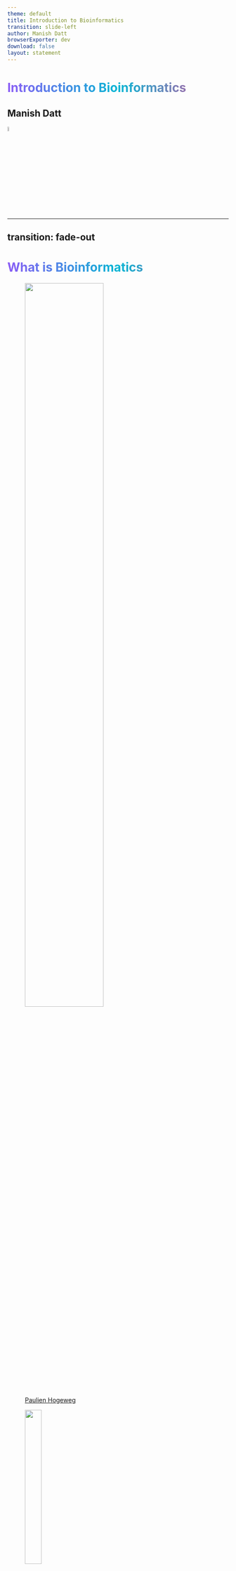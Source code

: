 ```yaml
---
theme: default
title: Introduction to Bioinformatics
transition: slide-left
author: Manish Datt
browserExporter: dev
download: false
layout: statement 
---
```


# Introduction to Bioinformatics
<style>
h1 {
    background: linear-gradient(to right, #8b5cf6, #06b6d4, #ec4899);
    -webkit-background-clip: text;
    background-clip: text;
    color: transparent;
	}
</style>

<div  class="pt-8">
<h2 class="text-gray-500">Manish Datt</h2>
</div>
<div class="place-items-center">
<img class="pt-20" src="./images/logo_final_transparent.png" width=5% />
</div>

---
transition: fade-out
---

# What is Bioinformatics

<div class="grid grid-cols-2 grid-rows-[auto,1fr] h-full">
  <div class="p-4">
  <figure>
<img src="./images/paulien.jpg" width=65% />
<figcaption><a href="https://ubc.uu.nl/introduction-50-years-bioinformatics/">Paulien Hogeweg</a></figcaption>
</figure>
</div>
  <div class="p-4">
  <figure>
<img src="./images/ben_hesper.jpg" width=30% />
<figcaption><a href="https://ubc.uu.nl/introduction-50-years-bioinformatics/">Ben Hesper</a></figcaption>
</figure>
</div>

</div>

<div v-click class="text-center">
<h2> The study of informatic processes in biotic systems. </h2>
</div>

<div>
<p v-click>
Life is information processing in its various forms, e.g., information accumulation during evolution, information transmission from DNA to intra- and intercellular processes, and the interpretation of such information at multiple levels. 
</p>
<p v-click>
<span v-mark.box.orange="4"> Information processing </span>could serve as a useful metaphor for understanding living systems. Therefore, in addition to <span v-mark.underline.orange="5">bio</span>physics and <span v-mark.underline.orange="5">bio</span>chemistry, it was useful to distinguish <span v-mark.highlight.orange="6">bioinformatics</span> as a research field.
</p>
</div>

---
transition: slide-left
---

# What is Bioinformatics

<br>

<br>

<p v-click class="text-3xl" style="line-height:1.5em;"> Put simply, bioinformatics is the science of <span v-mark.underline.orange="2">storing, retrieving</span> and <span v-mark.underline.blue="3">analyzing</span> <span v-mark.underline.green="4">large amounts</span> of <span v-mark.underline.purple="5" v-mark.circle.purple="6">biological information.</span></p>

<br>

<p v-after class="text-sm text-right"><a href="https://www.ebi.ac.uk/training/online/courses/bioinformatics-terrified/what-bioinformatics/">ebi.ac.uk</a></p>
<!-- <img src="https://media.springernature.com/w440/springer-static/cover-hires/journal/41586/409/6822" width=30% /> -->

---
transition: fade-out
hide: true
---

# Central Dogma

<div class="items-center text-center text-2xl">
<button class="border-2 border-blue-500 rounded-lg px-2" @click="showDiv('CD_DNA')">DNA</button> <carbon:arrow-right /> <button class="border-2 border-blue-500 rounded-lg px-2" @click="showDiv('CD_RNA')">RNA</button> <carbon:arrow-right /> <button class="border-2 border-blue-500 rounded-lg px-2" @click="showDiv('CD_PROTEIN')">Protein</button>
</div>

<div :class="{ hidden: activeDiv !== 'CD_DNA' }" class="CD_DNA">
<div v-click>
Genomics
</div>
<div v-click>
Genome annotation, Comparative genomics, Genome-wide association studies
</div>
</div>

<div :class="{ hidden: activeDiv !== 'CD_RNA' }" class="CD_RNA">
<div v-click>
Transcriptomics
</div>
<div v-click>
RNA-seq, DGE, ncRNA, RNA structure prediction, RNA design
</div>
</div>

<div :class="{ hidden: activeDiv !== 'CD_PROTEIN' }" class="CD_PROTEIN">
<div v-click>
Proteomics
</div>
<div v-click>
functional annotation, structure prediction, PPI, PTMs,
</div>
</div>

<div v-click>
sequencing, phylogenetics, metagenomics, epigenomics,
</div>

<script setup>
import { ref } from 'vue';

const activeDiv = ref(null);

function showDiv(divId) {
  activeDiv.value = divId;
}
</script>

---
transition: fade-out
---

# Central Dogma

<div class="items-center text-center text-2xl">
<button class="border-2 border-blue-600 rounded-lg px-2">DNA</button> <carbon:arrow-right /> <button class="border-2 border-cyan-600 rounded-lg px-2">RNA</button> <carbon:arrow-right /> <button class="border-2 border-green-600 rounded-lg px-2">Protein</button>
</div>

<div class="grid grid-cols-3 h-full">
<div class="CD_DNA">
<p v-click class="text-blue-600 text-3xl pt-4 text-center">
Genomics
</p>
<p v-click class="text-xl pt-2">
Genome annotation, Comparative genomics, Genome-wide association studies
</p>
</div>

<div class="CD_RNA">
<p v-click class="text-cyan-600 text-3xl pt-4 text-center">
Transcriptomics
</p>
<p v-click class="text-xl pt-2">
RNA-seq, DGE, ncRNA, RNA structure prediction, RNA design
</p>
</div>

<div class="CD_PROTEIN">
<p v-click class="text-green-600 text-3xl pt-4 text-center">
Proteomics
</p>
<p v-click class="text-xl pt-2">
functional annotation, structure prediction, PPI, PTMs,
</p>
</div>

</div>

<div v-click class="text-3xl pt-2 text-center font-bold">
Sequencing
</div>

<div v-click class="text-2xl pt-2 text-center">
Phylogenetics
</div>

<div v-click class="text-2xl pt-2 text-center">
Metagenomics, Epigenomics, ...
</div>


---
transition: fade-out
hide: true
---


# Why study Bioinformatics

For research
<img src="./images/Human_Genome_Science.png" width=30% />

---
transition: slide-left
---

# Biological Databases

<br>

## Online libraries that contain structured information about living organisms.

<p v-click class="text-2xl p-4">
Convenient, computable access to prior knowledge that is vital for planning future experiments and for discovering new knowledge through data mining. 
</p>

<p v-click class="text-2xl p-4">
Databases can be of different types depending upon their information content.
</p>


---
transition: slide-left
---

# Biological Databases --- Nucleic Acid Research


<!-- ## <p class="text-blue-500">Nucleic Acid Research --- Databases</p>  -->


<iframe src="https://www.oxfordjournals.org/nar/database/c/" width="800" height="400"></iframe>

---
transition: slide-left
---

# Biological Databases --- Development

<figure class="text-right text-sm">
<img src="./images/Database_commons_2.jpg" />
<figurecaption><a href="https://academic.oup.com/gpb/article/21/5/1054/7632866">Database Commons</a></figurecaption>
</figure>

<br>

<p class="pt-8 text-2xl text-center" v-click>
Ten Simple Rules for Developing Public Biological Databases. <a class="text-sm" href="https://doi.org/10.1371/journal.pcbi.1005128" target="_blank">PLOS One</a>
</p>

---
transition: slide-left
hide: true
---
# NGS

https://pmc.ncbi.nlm.nih.gov/articles/PMC4633438/pdf/40142_2015_Article_76.pdf

https://web.natur.cuni.cz/~muncling/Metzker%202010%20Next%20generation%20sequencing.pdf

<button bg="blue-400" p="y-2 x-4" rounded @click="greet">Greet</button> 

<script setup>
function greet(){
	alert("HI");
}
</script>

---
transition: slide-left
---
# NGS -- Illumina

<div class="flex justify-center">
<Youtube id="EDVKxSNdSic" width=600 height=400 />
</div>

---
transition: slide-left
---

# Bioinformatics Education 

<p class="text-2xl">Important challenges</p>

<img v-click src="./images/Bioinfo_edu_barrier_1.png" />

<p v-after class="text-sm text-right"><a href="https://journals.plos.org/plosone/article?id=10.1371/journal.pone.0224288">PLOS One, 2019</a></p>

---
transition: slide-left
---

# Bioinformatics Education 

<img src="./images/Bioinfo_edu_barrier_2.png" width=95% />

<p class="text-sm text-right"><a href="https://journals.plos.org/plosone/article?id=10.1371/journal.pone.0224288">PLOS One, 2019</a></p>

---
transition: slide-left
---

# Bioinformatics Skills

<div class="flex justify-center">
<img src="./images/Bioinfo_edu_skill_1_1.png" width=80%/>
</div>

<p v-click class="text-2xl"> S1 (Role) — Understand the role of computation and data mining in hypothesis-driven processes within the life sciences </p>

<p v-click class="text-2xl"> S2 (Concepts) — Understand computational concepts used in bioinformatics, e.g., meaning of algorithm, bioinformatics file formats </p>

<p v-click class="text-2xl"> S3 (Statistics) — Know statistical concepts used in bioinformatics, e.g., E-value, z-scores, t test, type-1 error, type-2 error, employ R </p>

<p class="text-sm text-right"><a href="https://journals.plos.org/plosone/article?id=10.1371/journal.pone.0196878">PLOS One, 2018</a></p>

---
transition: slide-left
---

# Bioinformatics Skills

<div class="flex justify-center">
<img src="./images/Bioinfo_edu_skill_1_2.png" width=40%/>
</div>
<img src="./images/Bioinfo_edu_skill_2.png"/>

<p v-click class="text-2xl">S4, S6, S8, S10 — Know how to <span v-mark.underline.orange="1">access</span> relevant data.</p>

<p v-click class="text-2xl">S5, S7, S9 — Be able to use bioinformatics tools to <span v-mark.underline.orange="2">analyze</span> relevant data.</p>

<p class="text-sm text-right"><a href="https://journals.plos.org/plosone/article?id=10.1371/journal.pone.0196878">PLOS One, 2018</a></p>

---
transition: slide-left
---

# Bioinformatics Skills

<img src="./images/Bioinfo_edu_skill_3.png"/>

<p v-click class="text-xl">S11—Be able to use bioinformatics tools to examine the flow of molecules within pathways/networks, e.g., Gene Ontology, KEGG</p>
<p v-click class="text-xl">S12—Be able to use bioinformatics tools to examine metagenomics data, e.g., MEGA, MUSCLE</p>
<p v-click class="text-xl">S13—Know how to write short computer programs as part of the scientific discovery process, e.g., write a script to analyze sequence data</p>
<p v-click class="text-xl">S14—Be able to use software packages to manipulate and analyze bioinformatics data, e.g., Geneious, Vector NTI Express, spreadsheets</p>
<p v-click class="text-xl">S15—Operate in a variety of computational environments e.g., Mac OS, Windows, web- or cloud-based, Linux command line</p>

<p class="text-sm text-right"><a href="https://journals.plos.org/plosone/article?id=10.1371/journal.pone.0196878">PLOS One, 2018</a></p>

---
transition: slide-left
---

# Bioinformatics Skills

<img src="./images/Bioinfo_edu_skills.png" width=80%/>

<p class="text-sm text-right"><a href="https://journals.plos.org/plosone/article?id=10.1371/journal.pone.0196878">PLOS One, 2018</a></p>


---
transition: slide-left
---

# Bioinformatics -- Programming

<div class="grid grid-cols-2 grid-rows-[auto,1fr] h-full p-4">
  <div class="flex justify-center">
<img src="https://www.python.org/static/community_logos/python-logo-master-v3-TM.png" width=65% />
</div>
  <div class="flex justify-center">
<img src="https://www.r-project.org/logo/Rlogo.png" width=25% />
</div>
</div>

<div v-click class="grid grid-cols-2 grid-rows-[auto,1fr] h-full p-2">
  <div class="flex justify-center text-2xl">
A high-level, object-oriented programming language.
</div>
  <div class="flex justify-center text-2xl">
A language and environment for statistical computing and graphics.
</div>
</div>

<div v-click class="grid grid-cols-2 grid-rows-[auto,1fr] h-full p-2">
  <div class="text-2xl">
Libraries like Biopython for Bioinformatics analysis.
</div>
  <div class="text-2xl">
Packages like Bioconductor for bioinformatics analysis.
</div>
</div>

<div v-click class="grid grid-cols-2 grid-rows-[auto,1fr] h-full p-4">
  <div class="flex justify-center">
Ebook:&nbsp; <a href="https://pythonbook.bioinfo.guru" target="_blank"> pythonbook.bioinfo.guru</a>
</div>
  <div class="flex justify-center">
Ebook: &nbsp; <a href="https://rbook.bioinfo.guru" target="_blank"> rbook.bioinfo.guru</a>
</div>
</div>

---
transition: slide-left
---

# What is Bioinformatics

<br>

<br>

<p v-click class="text-3xl p-8" style="line-height:1.5em;">
It is a highly interdisciplinary field involving many different types of specialists, including biologists, molecular life scientists, computer scientists and mathematicians.
</p>

<br>

<p v-after class="text-sm text-right"><a href="https://www.ebi.ac.uk/training/online/courses/bioinformatics-terrified/what-bioinformatics/">ebi.ac.uk</a></p>

---
transition: slide-left
layout: statement
---

# Thank you!

<p class="text-2xl pt-8">manish@<span style="font-family: 'Geo', sans-serif; color:#9c51e0;">bioinfo.guru</span></p>
